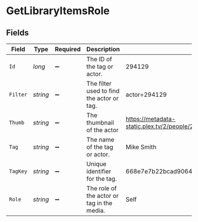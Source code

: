 # GetLibraryItemsRole


## Fields

| Field                                                                         | Type                                                                          | Required                                                                      | Description                                                                   | Example                                                                       |
| ----------------------------------------------------------------------------- | ----------------------------------------------------------------------------- | ----------------------------------------------------------------------------- | ----------------------------------------------------------------------------- | ----------------------------------------------------------------------------- |
| `Id`                                                                          | *long*                                                                        | :heavy_minus_sign:                                                            | The ID of the tag or actor.                                                   | 294129                                                                        |
| `Filter`                                                                      | *string*                                                                      | :heavy_minus_sign:                                                            | The filter used to find the actor or tag.                                     | actor=294129                                                                  |
| `Thumb`                                                                       | *string*                                                                      | :heavy_minus_sign:                                                            | The thumbnail of the actor                                                    | https://metadata-static.plex.tv/2/people/27b85844536c39f3f9ac943aaad46608.jpg |
| `Tag`                                                                         | *string*                                                                      | :heavy_minus_sign:                                                            | The name of the tag or actor.                                                 | Mike Smith                                                                    |
| `TagKey`                                                                      | *string*                                                                      | :heavy_minus_sign:                                                            | Unique identifier for the tag.                                                | 668e7e7b22bcad9064350c91                                                      |
| `Role`                                                                        | *string*                                                                      | :heavy_minus_sign:                                                            | The role of the actor or tag in the media.                                    | Self                                                                          |